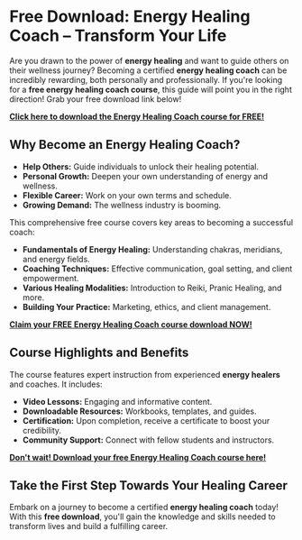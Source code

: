 # Free Download: Energy Healing Coach – Transform Your Life

Are you drawn to the power of **energy healing** and want to guide others on their wellness journey? Becoming a certified **energy healing coach** can be incredibly rewarding, both personally and professionally. If you're looking for a **free energy healing coach course**, this guide will point you in the right direction! Grab your free download link below!

[**Click here to download the Energy Healing Coach course for FREE!**](https://udemywork.com/energy-healing-coach)

## Why Become an Energy Healing Coach?

*   **Help Others:** Guide individuals to unlock their healing potential.
*   **Personal Growth:** Deepen your own understanding of energy and wellness.
*   **Flexible Career:** Work on your own terms and schedule.
*   **Growing Demand:** The wellness industry is booming.

This comprehensive free course covers key areas to becoming a successful coach:

*   **Fundamentals of Energy Healing:** Understanding chakras, meridians, and energy fields.
*   **Coaching Techniques:** Effective communication, goal setting, and client empowerment.
*   **Various Healing Modalities:** Introduction to Reiki, Pranic Healing, and more.
*   **Building Your Practice:** Marketing, ethics, and client management.

[**Claim your FREE Energy Healing Coach course download NOW!**](https://udemywork.com/energy-healing-coach)

## Course Highlights and Benefits

The course features expert instruction from experienced **energy healers** and coaches. It includes:

*   **Video Lessons:** Engaging and informative content.
*   **Downloadable Resources:** Workbooks, templates, and guides.
*   **Certification:** Upon completion, receive a certificate to boost your credibility.
*   **Community Support:** Connect with fellow students and instructors.

[**Don't wait! Download your free Energy Healing Coach course here!**](https://udemywork.com/energy-healing-coach)

## Take the First Step Towards Your Healing Career

Embark on a journey to become a certified **energy healing coach** today! With this **free download**, you'll gain the knowledge and skills needed to transform lives and build a fulfilling career.
